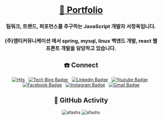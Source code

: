 
<div align=center>

# [:paperclip: Portfolio](https://github.com/afashs/portfolio)

###  팀워크, 트랜드, 퍼포먼스를 추구하는 JavaScript 개발자 서정욱입니다.

### (주)엠티커뮤니케이션 에서 spring, mysql, linux 백엔드 개발, react 웹 프론트 개발을 담당하고 있습니다.
	
</div>

<div align=center>

## :phone: Connect

[![Hits](https://hits.seeyoufarm.com/api/count/incr/badge.svg?url=https%3A%2F%2Fgithub.com%2Fafashs%2Fhit-counter&count_bg=%233D7CC8&title_bg=%23555555&icon=instacart.svg&icon_color=%23E7E7E7&title=today+/+total&edge_flat=false)](https://github.com/afashs)
&nbsp;
[![Tech Blog Badge](http://img.shields.io/badge/-Tech%20blog-black?style=flat-square&logoColor=white&logo=Vimeo&link=https://velog.io/@afashs)](https://velog.io/@afashs)
&nbsp;
[![Linkedin Badge](https://img.shields.io/badge/-LinkedIn-blue?style=flat-square&logo=Linkedin&logoColor=white&link=https://www.linkedin.com/in/jung-wook-seo-5579061a8/)](https://www.linkedin.com/in/jung-wook-seo-5579061a8/)
&nbsp;
[![Youtube Badge](https://img.shields.io/badge/Youtube-ff0000?style=flat-square&logo=youtube&link=https://www.youtube.com/channel/UCY2doudlBdxzlvuHldrOrxQ)](https://www.youtube.com/channel/UCY2doudlBdxzlvuHldrOrxQ)
&nbsp;
[![Facebook Badge](https://img.shields.io/badge/facebook-1877f2?style=flat-square&logo=facebook&logoColor=white&link=https://www.facebook.com/dev.afashs)](https://www.facebook.com/dev.afashs)
&nbsp;
[![Instagram Badge](https://img.shields.io/badge/-Instagram-dd2a7b?style=flat-square&logo=instagram&logoColor=white&link=https://www.instagram.com/dev.afashs/)](https://www.instagram.com/dev.afashs/) 
&nbsp;
[![Gmail Badge](https://img.shields.io/badge/Gmail-d14836?style=flat-square&logo=Gmail&logoColor=white&link=mailto:dev.afshs@gmail.com)](mailto:dev.afashs@gmail.com)
	
</div>

<div align=center>

## :open_file_folder: GitHub Activity

<p><img src="https://github-readme-stats.vercel.app/api?username=afashs&show_icons=true&locale=en" alt="afashs" />&nbsp;<img src="https://github-readme-stats.vercel.app/api/top-langs?username=afashs&show_icons=true&locale=en&layout=compact" alt="afashs" /></p>

</div>
